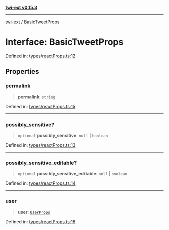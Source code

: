 [**twi-ext v0.15.3**](../README.md)

***

[twi-ext](../README.md) / BasicTweetProps

# Interface: BasicTweetProps

Defined in: [types/reactProps.ts:12](https://github.com/Robot-Inventor/twi-ext/blob/c7c5a9c194427db3fa539bce55edd3842efb96b5/src/types/reactProps.ts#L12)

## Properties

### permalink

> **permalink**: `string`

Defined in: [types/reactProps.ts:15](https://github.com/Robot-Inventor/twi-ext/blob/c7c5a9c194427db3fa539bce55edd3842efb96b5/src/types/reactProps.ts#L15)

***

### possibly\_sensitive?

> `optional` **possibly\_sensitive**: `null` \| `boolean`

Defined in: [types/reactProps.ts:13](https://github.com/Robot-Inventor/twi-ext/blob/c7c5a9c194427db3fa539bce55edd3842efb96b5/src/types/reactProps.ts#L13)

***

### possibly\_sensitive\_editable?

> `optional` **possibly\_sensitive\_editable**: `null` \| `boolean`

Defined in: [types/reactProps.ts:14](https://github.com/Robot-Inventor/twi-ext/blob/c7c5a9c194427db3fa539bce55edd3842efb96b5/src/types/reactProps.ts#L14)

***

### user

> **user**: [`UserProps`](UserProps.md)

Defined in: [types/reactProps.ts:16](https://github.com/Robot-Inventor/twi-ext/blob/c7c5a9c194427db3fa539bce55edd3842efb96b5/src/types/reactProps.ts#L16)
